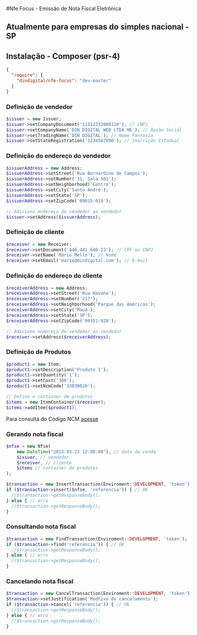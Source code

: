 #Nfe Focus - Emissão de Nota Fiscal Eletrônica
## Atualmente para empresas do simples nacional - SP
## Instalação - Composer (psr-4)
```json
{
  "require": {
    "dindigital/nfe-focus": "dev-master"
  }
}
```
### Definição de vendedor
```php
$issuer = new Issuer;
$issuer->setCompanyDocument('11112332000110'); // CNPJ
$issuer->setCompanyName('DIN DIGITAL WEB LTDA ME'); // Razão Social
$issuer->setTradingName('DIN DIGITAL'); // Nome Fantasia
$issuer->setStateRegistration('1234567890'); // Inscrição Estadual
```
### Definição do endereço do vendedor
```php
$issuerAddress = new Address;
$issuerAddress->setStreet('Rua Bernardino de Campos');
$issuerAddress->setNumber('31, Sala 501');
$issuerAddress->setNeighborhood('Centro');
$issuerAddress->setCity('Santo André');
$issuerAddress->setState('SP');
$issuerAddress->setZipCode('09015-010');

// Adiciono endereço do vendedor ao vendedor
$issuer->setAddress($issuerAddress);
```
### Definição de cliente
```php
$receiver = new Receiver;
$receiver->setDocument('446.441.646-23'); // CPF ou CNPJ
$receiver->setName('Mário Mello'); // Nome
$receiver->setEmail('mario@dindigital.com'); // E-mail
```
### Definição do endereço do cliente
```php
$receiverAddress = new Address;
$receiverAddress->setStreet('Rua Havana');
$receiverAddress->setNumber('217');
$receiverAddress->setNeighborhood('Parque das Américas');
$receiverAddress->setCity('Mauá');
$receiverAddress->setState('SP');
$receiverAddress->setZipCode('09351-020');

// Adiciono endereço do vendedor ao vendedor
$receiver->setAddress($receiverAddress);
```
### Definição de Produtos
```php
$product1 = new Item;
$product1->setDescription('Produto 1');
$product1->setQuantity('1');
$product1->setCost('300');
$product1->setNcmCode('33030020');

// Defino o container de produtos
$items = new ItemContainer($receiver);
$items->addItem($product1);
```
Para consulta do Código NCM [acesse](http://www4.receita.fazenda.gov.br/simulador/PesquisarNCM.jsp)
### Gerando nota fiscal
```php
$nfse = new Nfse(
    new DateTime("2015-03-23 12:00:00"), // data da venda
    $issuer, // vendedor
    $receiver, // cliente
    $items // container de produtos
);

$transaction = new InsertTransaction(Enviroment::DEVELOPMENT, 'token');
if ($transaction->insert($nfse, 'referencia')) { // OK
  //$transaction->getResponseBody();
} else { // erro
  //$transaction->getResponseBody();
}
```
### Consultando nota fiscal
```php
$transaction = new FindTransaction(Enviroment::DEVELOPMENT, 'token');
if ($transaction->find('referencia')) { // OK
  //$transaction->getResponseBody();
} else { // erro
  //$transaction->getResponseBody();
}
```
### Cancelando nota fiscal
```php
$transaction = new CancelTransaction(Enviroment::DEVELOPMENT, 'token');
$transaction->setJustification('Modtivo do cancelamento');
if ($transaction->cancel('referencia')) { // OK
  //$transaction->getResponseBody();
} else { // erro
  //$transaction->getResponseBody();
}
```
